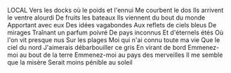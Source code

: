 LOCAL
Vers les docks où le poids et l'ennui
Me courbent le dos
Ils arrivent le ventre alourdi
De fruits les bateaux
Ils viennent du bout du monde
Apportant avec eux
Des idées vagabondes
Aux reflets de ciels bleus
De mirages
Traînant un parfum poivré
De pays inconnus
Et d'éternels étés
Où l'on vit presque nus
Sur les plages
Moi qui n'ai connu toute ma vie
Que le ciel du nord
J'aimerais débarbouiller ce gris
En virant de bord
Emmenez-moi au bout de la terre
Emmenez-moi au pays des merveilles
Il me semble que la misère
Serait moins pénible au soleil
